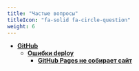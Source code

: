 ```yaml
---
title: "Частые вопросы"
titleIcon: "fa-solid fa-circle-question"
weight: 6
---
```


- **[GitHub](questions/github.md)**
  - **[Ошибки deploy](questions/github/#ошибки-deploy)**
    - **[GitHub Pages не собирает сайт](questions/github/##github-pages-не-собирает-сайт)**

    